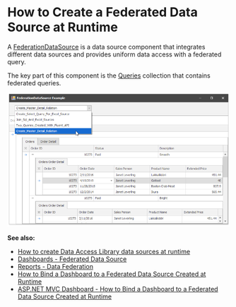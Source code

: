 # How to Create a Federated Data Source at Runtime

A [FederationDataSource](https://docs.devexpress.com/CoreLibraries/DevExpress.DataAccess.DataFederation.FederationDataSource) is a data source component that integrates different data sources and provides uniform data access with a federated query.

The key part of this component is the [Queries](https://docs.devexpress.com/CoreLibraries/DevExpress.DataAccess.DataFederation.FederationDataSourceBase.Queries) collection that contains federated queries.

![](/images/screenshot.png)

**See also:**

* [How to create Data Access Library data sources at runtime](https://isc.devexpress.com/Thread/WorkplaceDetails/T423404)
* [Dashboards - Federated Data Source](https://docs.devexpress.com/Dashboard/400924)
* [Reports - Data Federation](https://docs.devexpress.com/XtraReports/400917)
* [How to Bind a Dashboard to a Federated Data Source Created at Runtime](https://github.com/DevExpress-Examples/winforms-dashboard-data-federation)
* [ASP.NET MVC Dashboard - How to Bind a Dashboard to a Federated Data Source Created at Runtime](https://github.com/DevExpress-Examples/aspnet-mvc-dashboard-data-federation)
